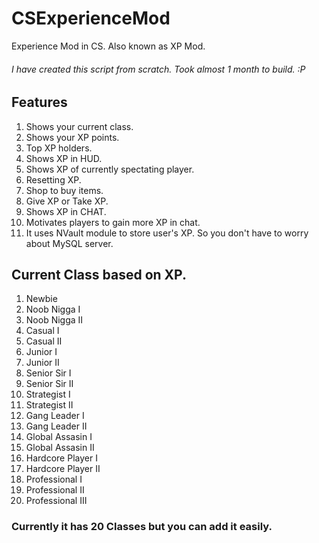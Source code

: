 # CSExperienceMod
Experience Mod in CS. Also known as XP Mod.

###### I have created this script from scratch. Took almost 1 month to build. :P

## Features

1. Shows your current class.
2. Shows your XP points.
3. Top XP holders.
4. Shows XP in HUD.
5. Shows XP of currently spectating player.
6. Resetting XP.
7. Shop to buy items.
8. Give XP or Take XP.
9. Shows XP in CHAT.
10. Motivates players to gain more XP in chat.
11. It uses NVault module to store user's XP. So you don't have to worry about MySQL server.

## Current Class based on XP.

1. Newbie
2. Noob Nigga I
3. Noob Nigga II
4. Casual I
5. Casual II
6. Junior I
7. Junior II
8. Senior Sir I
9. Senior Sir II
10. Strategist I
11. Strategist II
12. Gang Leader I
13. Gang Leader II
14. Global Assasin I
15. Global Assasin II
16. Hardcore Player I
17. Hardcore Player II
18. Professional I
19. Professional II
20. Professional III

### Currently it has 20 Classes but you can add it easily.



